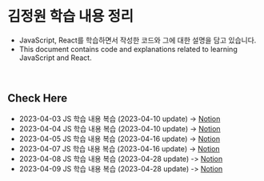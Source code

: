 # 김정원 학습 내용 정리

- JavaScript, React를 학습하면서 작성한 코드와 그에 대한 설명을 담고 있습니다.
- This document contains code and explanations related to learning JavaScript and React.


</br>

##  Check Here
- 2023-04-03 JS 학습 내용 복습 (2023-04-10 update) →
<a href="https://trapezoidal-pipe-3ea.notion.site/JS-ES6-1-e13995e224b1451baea8a0f3d3d58344">Notion</a> 
- 2023-04-04 JS 학습 내용 복습 (2023-04-10 update) → <a href="https://trapezoidal-pipe-3ea.notion.site/JS-ES6-2-755279a16ede4aefb46de0cf8c624376">Notion</a> 
- 2023-04-05 JS 학습 내용 복습 (2023-04-16 update) → <a href="https://trapezoidal-pipe-3ea.notion.site/JS-ES6-3-174363496e3a4a9ea41482009a627b92">Notion</a> 
- 2023-04-07 JS 학습 내용 복습 (2023-04-16 update) → <a href="https://trapezoidal-pipe-3ea.notion.site/JS-ES6-4-f9b1c44940c647af9909c28815c5f029">Notion</a>
- 2023-04-08 JS 학습 내용 복습 (2023-04-28 update) -> <a href="https://trapezoidal-pipe-3ea.notion.site/JS-ES6-5-3c76c0b67ab84183b1696c8b102142f2">Notion</a>
- 2023-04-09 JS 학습 내용 복습 (2023-04-28 update) -> <a href="https://trapezoidal-pipe-3ea.notion.site/JS-ES6-6-3bb92b7212b54dbc9fb5ae7f4e8d8e6e">Notion</a>
